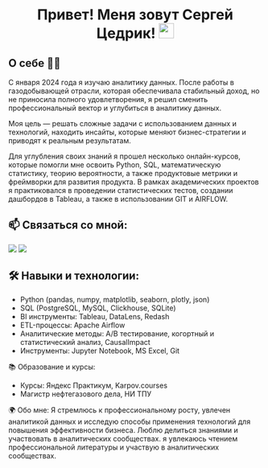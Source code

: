 <h1 align="center" >Привет! Меня зовут Сергей Цедрик!  <img src="https://media.giphy.com/media/hvRJCLFzcasrR4ia7z/giphy.gif" width="30px"> </h1>


## О себе  👨‍💻
С января 2024 года я изучаю аналитику данных. После работы в газодобывающей отрасли, которая обеспечивала стабильный доход, но не приносила полного удовлетворения, я решил сменить профессиональный вектор и углубиться в аналитику данных.

Моя цель — решать сложные задачи с использованием данных и технологий, находить инсайты, которые меняют бизнес-стратегии и приводят к реальным результатам.

Для углубления своих знаний я прошел несколько онлайн-курсов, которые помогли мне освоить Python, SQL, математическую статистику, теорию вероятности, а также продуктовые метрики и фреймворки для развития продукта. В рамках академических проектов я практиковался в проведении статистических тестов, создании дашбордов в Tableau, а также в использовании GIT и AIRFLOW.

## 📫 Связаться со мной:
[![](https://camo.githubusercontent.com/f8b8b70a2bbb0d3cb64c6a128ee14c2191da7b2b2bfb1d6f0d6a6aba224d6c79/68747470733a2f2f696d672e736869656c64732e696f2f62616467652f54656c656772616d2d626c75653f6c6f676f3d74656c656772616d266c6f676f436f6c6f723d7768697465267374796c653d666f722d7468652d6261646765)](https://t.me/Stsiedrik)
[![](https://camo.githubusercontent.com/1923dc8748af2ba3baefbb9e3f271d56af1a24007ee593dfeef55649b289dc9c/68747470733a2f2f696d672e736869656c64732e696f2f62616467652f564b2d626c75653f6c6f676f3d564b266c6f676f436f6c6f723d7768697465267374796c653d666f722d7468652d6261646765)](https://vk.com/id141481321)

## 🛠 Навыки и технологии:

- Python (pandas, numpy, matplotlib, seaborn, plotly, json)
- SQL (PostgreSQL, MySQL, Clickhouse, SQLite)
- BI инструменты: Tableau, DataLens, Redash
- ETL-процессы: Apache Airflow
- Аналитические методы: A/B тестирование, когортный и статистический анализ, CausalImpact
- Инструменты: Jupyter Notebook, MS Excel, Git


📚 Образование и курсы:
- Курсы: Яндекс Практикум, Karpov.courses
- Магистр нефтегазового дела, НИ ТПУ

🌍 Обо мне: Я стремлюсь к профессиональному росту, увлечен аналитикой данных и исследую способы применения технологий для повышения эффективности бизнеса. Люблю делиться знаниями и участвовать в аналитических сообществах. я увлекаюсь чтением профессиональной литературы и участвую в аналитических сообществах.
